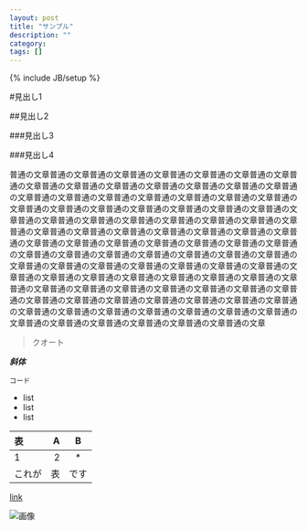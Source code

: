 ```yaml
---
layout: post
title: "サンプル"
description: ""
category: 
tags: []
---
```

{% include JB/setup %}

#見出し1

##見出し2

###見出し3

###見出し4

普通の文章普通の文章普通の文章普通の文章普通の文章普通の文章普通の文章普通の文章普通の文章普通の文章普通の文章普通の文章普通の文章普通の文章普通の文章普通の文章普通の文章普通の文章普通の文章普通の文章普通の文章普通の文章普通の文章普通の文章普通の文章普通の文章普通の文章普通の文章普通の文章普通の文章普通の文章普通の文章普通の文章普通の文章普通の文章普通の文章普通の文章普通の文章普通の文章普通の文章普通の文章普通の文章普通の文章普通の文章普通の文章普通の文章普通の文章普通の文章普通の文章普通の文章普通の文章普通の文章普通の文章普通の文章普通の文章普通の文章普通の文章普通の文章普通の文章普通の文章普通の文章普通の文章普通の文章普通の文章普通の文章普通の文章普通の文章普通の文章普通の文章普通の文章普通の文章普通の文章普通の文章普通の文章普通の文章普通の文章普通の文章普通の文章普通の文章普通の文章普通の文章普通の文章普通の文章普通の文章普通の文章普通の文章普通の文章普通の文章普通の文章普通の文章普通の文章普通の文章普通の文章普通の文章普通の文章普通の文章普通の文章普通の文章普通の文章普通の文章

>クオート

***斜体***

```
コード
```

- list
- list
- list


| 表 | A | B |
|:-|-:|:-:|
|1|2|*|
|これが|表|です|


[link](http://tksupercollider.github.io)

![画像](../../../assets/images/tksc-logo.jpg)



